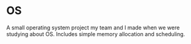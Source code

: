 # OS
A small operating system project my team and I made when we were studying about OS. Includes simple memory allocation and scheduling.
